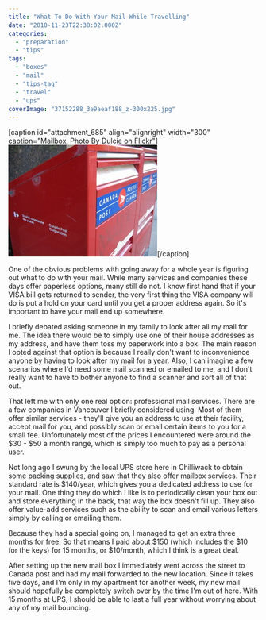 ```yaml
---
title: "What To Do With Your Mail While Travelling"
date: "2010-11-23T22:38:02.000Z"
categories: 
  - "preparation"
  - "tips"
tags: 
  - "boxes"
  - "mail"
  - "tips-tag"
  - "travel"
  - "ups"
coverImage: "37152288_3e9aeaf188_z-300x225.jpg"
---
```


\[caption id="attachment\_685" align="alignright" width="300" caption="Mailbox, Photo By Dulcie on Flickr"\][![](images/37152288_3e9aeaf188_z-300x225.jpg "Mailbox")](http://www.flickr.com/photos/dulcie/37152288/)\[/caption\]

One of the obvious problems with going away for a whole year is figuring out what to do with your mail. While many services and companies these days offer paperless options, many still do not. I know first hand that if your VISA bill gets returned to sender, the very first thing the VISA company will do is put a hold on your card until you get a proper address again. So it's important to have your mail end up somewhere.

I briefly debated asking someone in my family to look after all my mail for me. The idea there would be to simply use one of their house addresses as my address, and have them toss my paperwork into a box. The main reason I opted against that option is because I really don't want to inconvenience anyone by having to look after my mail for a year. Also, I can imagine a few scenarios where I'd need some mail scanned or emailed to me, and I don't really want to have to bother anyone to find a scanner and sort all of that out.

That left me with only one real option: professional mail services. There are a few companies in Vancouver I briefly considered using. Most of them offer similar services - they'll give you an address to use at their facility, accept mail for you, and possibly scan or email certain items to you for a small fee. Unfortunately most of the prices I encountered were around the $30 - $50 a month range, which is simply too much to pay as a personal user.

Not long ago I swung by the local UPS store here in Chilliwack to obtain some packing supplies, and saw that they also offer mailbox services. Their standard rate is $140/year, which gives you a dedicated address to use for your mail. One thing they do which I like is to periodically clean your box out and store everything in the back, that way the box doesn't fill up. They also offer value-add services such as the ability to scan and email various letters simply by calling or emailing them.

Because they had a special going on, I managed to get an extra three months for free. So that means I paid about $150 (which includes the $10 for the keys) for 15 months, or $10/month, which I think is a great deal.

After setting up the new mail box I immediately went across the street to Canada post and had my mail forwarded to the new location. Since it takes five days, and I'm only in my apartment for another week, my new mail should hopefully be completely switch over by the time I'm out of here. With 15 months at UPS, I should be able to last a full year without worrying about any of my mail bouncing.
